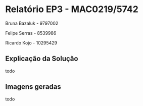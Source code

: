 # Relatório EP3 - MAC0219/5742

Bruna Bazaluk - 9797002

Felipe Serras - 8539986

Ricardo Kojo - 10295429

## Explicação da Solução

todo

## Imagens geradas

todo
